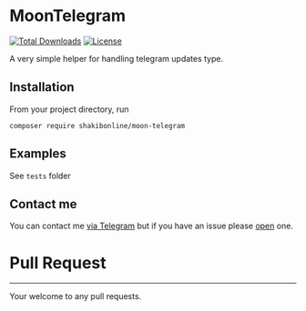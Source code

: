 # MoonTelegram

[![Total Downloads](https://poser.pugx.org/shakibonline/moon-telegram/downloads)](https://packagist.org/packages/shakibonline/moon-telegram)
[![License](https://poser.pugx.org/shakibonline/moon-telegram/license)](https://packagist.org/packages/shakibonline/moon-telegram)


A very simple helper for handling telegram updates type.

Installation
---------
From your project directory, run
```
composer require shakibonline/moon-telegram
```

Examples
---------
See `tests` folder

Contact me
------------
You can contact me [via Telegram](https://telegram.me/abbasShakiba) but if you have an issue please [open](https://github.com/shakibonline/MoonTelegram/issues) one.

# Pull Request
------------
Your welcome to any pull requests.

